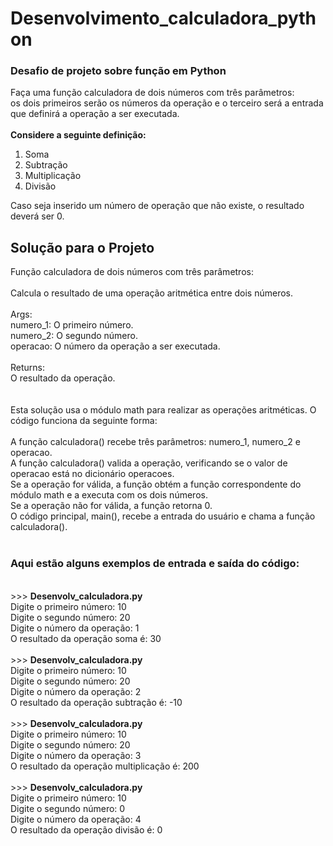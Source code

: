 # Desenvolvimento_calculadora_python
### Desafio de projeto sobre função em Python 

Faça uma função calculadora de dois números com três parâmetros: <br>
os dois primeiros serão os números da operação e o terceiro será a entrada que definirá a operação a ser executada. <br>
<br>
<strong>Considere a seguinte definição:</strong>
1. Soma
2. Subtração
3. Multiplicação
4. Divisão

Caso seja inserido um número de operação que não existe, o resultado deverá ser 0.


## Solução para o Projeto

Função calculadora de dois números com três parâmetros:  <br>
 <br>
Calcula o resultado de uma operação aritmética entre dois números. <br>
 <br>
  Args: <br>
    numero_1: O primeiro número. <br>
    numero_2: O segundo número. <br>
    operacao: O número da operação a ser executada. <br>
 <br>
  Returns: <br>
    O resultado da operação. <br>
     <br>
 <br>
     Esta solução usa o módulo math para realizar as operações aritméticas. O código funciona da seguinte forma: <br>
 <br>
A função calculadora() recebe três parâmetros: numero_1, numero_2 e operacao. <br>
A função calculadora() valida a operação, verificando se o valor de operacao está no dicionário operacoes. <br>
Se a operação for válida, a função obtém a função correspondente do módulo math e a executa com os dois números. <br>
Se a operação não for válida, a função retorna 0. <br>
O código principal, main(), recebe a entrada do usuário e chama a função calculadora(). <br>
 <br>
### Aqui estão alguns exemplos de entrada e saída do código: <br>
<br>
>>> <strong>Desenvolv_calculadora.py</strong> <br>
Digite o primeiro número: 10 <br>
Digite o segundo número: 20 <br>
Digite o número da operação: 1 <br>
O resultado da operação soma é: 30 <br>
<br>
>>> <strong>Desenvolv_calculadora.py</strong> <br>
Digite o primeiro número: 10 <br>
Digite o segundo número: 20 <br>
Digite o número da operação: 2 <br>
O resultado da operação subtração é: -10 <br>
<br>
>>> <strong>Desenvolv_calculadora.py</strong> <br>
Digite o primeiro número: 10 <br>
Digite o segundo número: 20 <br>
Digite o número da operação: 3 <br>
O resultado da operação multiplicação é: 200 <br>
<br>
>>> <strong>Desenvolv_calculadora.py</strong> <br>
Digite o primeiro número: 10 <br>
Digite o segundo número: 0 <br>
Digite o número da operação: 4 <br>
O resultado da operação divisão é: 0 <br>
<br>
